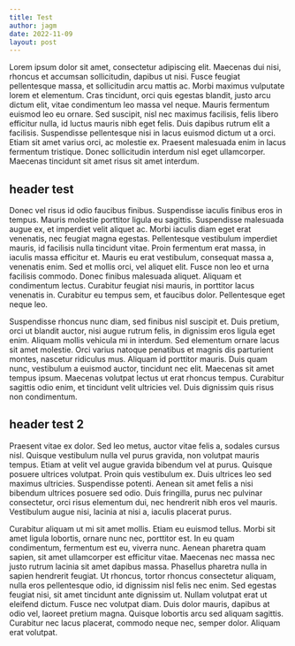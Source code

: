 ```yaml
---
title: Test
author: jagm
date: 2022-11-09
layout: post
---
```


Lorem ipsum dolor sit amet, consectetur adipiscing elit. Maecenas dui nisi, rhoncus et accumsan sollicitudin, dapibus ut nisi. Fusce feugiat pellentesque massa, et sollicitudin arcu mattis ac. Morbi maximus vulputate lorem et elementum. Cras tincidunt, orci quis egestas blandit, justo arcu dictum elit, vitae condimentum leo massa vel neque. Mauris fermentum euismod leo eu ornare. Sed suscipit, nisl nec maximus facilisis, felis libero efficitur nulla, id luctus mauris nibh eget felis. Duis dapibus rutrum elit a facilisis. Suspendisse pellentesque nisi in lacus euismod dictum ut a orci. Etiam sit amet varius orci, ac molestie ex. Praesent malesuada enim in lacus fermentum tristique. Donec sollicitudin interdum nisl eget ullamcorper. Maecenas tincidunt sit amet risus sit amet interdum.

## header test

Donec vel risus id odio faucibus finibus. Suspendisse iaculis finibus eros in tempus. Mauris molestie porttitor ligula eu sagittis. Suspendisse malesuada augue ex, et imperdiet velit aliquet ac. Morbi iaculis diam eget erat venenatis, nec feugiat magna egestas. Pellentesque vestibulum imperdiet mauris, id facilisis nulla tincidunt vitae. Proin fermentum erat massa, in iaculis massa efficitur et. Mauris eu erat vestibulum, consequat massa a, venenatis enim. Sed et mollis orci, vel aliquet elit. Fusce non leo et urna facilisis commodo. Donec finibus malesuada aliquet. Aliquam et condimentum lectus. Curabitur feugiat nisi mauris, in porttitor lacus venenatis in. Curabitur eu tempus sem, et faucibus dolor. Pellentesque eget neque leo.

Suspendisse rhoncus nunc diam, sed finibus nisl suscipit et. Duis pretium, orci ut blandit auctor, nisi augue rutrum felis, in dignissim eros ligula eget enim. Aliquam mollis vehicula mi in interdum. Sed elementum ornare lacus sit amet molestie. Orci varius natoque penatibus et magnis dis parturient montes, nascetur ridiculus mus. Aliquam id porttitor mauris. Duis quam nunc, vestibulum a euismod auctor, tincidunt nec elit. Maecenas sit amet tempus ipsum. Maecenas volutpat lectus ut erat rhoncus tempus. Curabitur sagittis odio enim, et tincidunt velit ultricies vel. Duis dignissim quis risus non condimentum.

## header test 2

Praesent vitae ex dolor. Sed leo metus, auctor vitae felis a, sodales cursus nisl. Quisque vestibulum nulla vel purus gravida, non volutpat mauris tempus. Etiam at velit vel augue gravida bibendum vel at purus. Quisque posuere ultrices volutpat. Proin quis vestibulum ex. Duis ultrices leo sed maximus ultricies. Suspendisse potenti. Aenean sit amet felis a nisi bibendum ultrices posuere sed odio. Duis fringilla, purus nec pulvinar consectetur, orci risus elementum dui, nec hendrerit nibh eros vel mauris. Vestibulum augue nisi, lacinia at nisi a, iaculis placerat purus.

Curabitur aliquam ut mi sit amet mollis. Etiam eu euismod tellus. Morbi sit amet ligula lobortis, ornare nunc nec, porttitor est. In eu quam condimentum, fermentum est eu, viverra nunc. Aenean pharetra quam sapien, sit amet ullamcorper est efficitur vitae. Maecenas nec massa nec justo rutrum lacinia sit amet dapibus massa. Phasellus pharetra nulla in sapien hendrerit feugiat. Ut rhoncus, tortor rhoncus consectetur aliquam, nulla eros pellentesque odio, id dignissim nisl felis nec enim. Sed egestas feugiat nisi, sit amet tincidunt ante dignissim ut. Nullam volutpat erat ut eleifend dictum. Fusce nec volutpat diam. Duis dolor mauris, dapibus at odio vel, laoreet pretium magna. Quisque lobortis arcu sed aliquam sagittis. Curabitur nec lacus placerat, commodo neque nec, semper dolor. Aliquam erat volutpat.